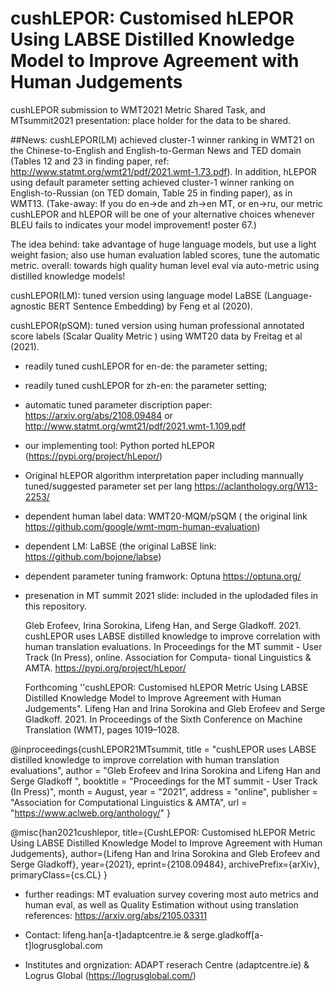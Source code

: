 # cushLEPOR: Customised hLEPOR Using LABSE Distilled Knowledge Model to Improve Agreement with Human Judgements
cushLEPOR submission to WMT2021 Metric Shared Task, and MTsummit2021 presentation: place holder for the data to be shared.

##News: cushLEPOR(LM) achieved cluster-1 winner ranking in WMT21 on the Chinese-to-English and English-to-German News and TED domain (Tables 12 and 23 in finding paper, ref: http://www.statmt.org/wmt21/pdf/2021.wmt-1.73.pdf). In addition, hLEPOR using default parameter setting achieved cluster-1 winner ranking on English-to-Russian (on TED domain, Table 25 in finding paper), as in WMT13. (Take-away: If you do en->de and zh->en MT, or en->ru, our metric cushLEPOR and hLEPOR will be one of your alternative choices whenever BLEU fails to indicates your model improvement! poster 67.)

The idea behind: take advantage of huge language models, but use a light weight fasion; also use human evaluation labled scores, tune the automatic metric. overall: towards high quality human level eval via auto-metric using distilled knowledge models!

cushLEPOR(LM): tuned version using language model LaBSE (Language-agnostic BERT Sentence Embedding) by Feng et al (2020).

cushLEPOR(pSQM): tuned version using human professional annotated score labels (Scalar Quality Metric ) using WMT20 data by Freitag et al (2021).

- readily tuned cushLEPOR for en-de: the parameter setting;
- readily tuned cushLEPOR for zh-en: the parameter setting;
- automatic tuned parameter discription paper: https://arxiv.org/abs/2108.09484 or http://www.statmt.org/wmt21/pdf/2021.wmt-1.109.pdf  
- our implementing tool: Python ported hLEPOR (https://pypi.org/project/hLepor/)
- Original hLEPOR algorithm interpretation paper including mannually tuned/suggested parameter set per lang https://aclanthology.org/W13-2253/ 

- dependent human label data: WMT20-MQM/pSQM ( the original link https://github.com/google/wmt-mqm-human-evaluation)
- dependent LM: LaBSE (the original LaBSE link: https://github.com/bojone/labse)
- dependent parameter tuning framwork: Optuna https://optuna.org/ 
- presenation in MT summit 2021 slide: included in the uplodaded files in this repository.

    Gleb Erofeev, Irina Sorokina, Lifeng Han, and Serge Gladkoff. 2021. cushLEPOR uses LABSE distilled knowledge to improve correlation with
human translation evaluations. In Proceedings for the MT summit - User Track (In Press), online. Association for Computa- tional Linguistics & AMTA. https://pypi.org/project/hLepor/ 

    Forthcoming ''cushLEPOR: Customised hLEPOR Metric Using LABSE Distilled Knowledge Model to Improve Agreement with Human Judgements".  Lifeng Han and Irina Sorokina and Gleb Erofeev and Serge Gladkoff. 2021. In Proceedings of the Sixth Conference on Machine Translation (WMT), pages 1019–1028.

@inproceedings{cushLEPOR21MTsummit,
    title = "cushLEPOR uses LABSE distilled knowledge to improve correlation with human translation evaluations",
    author = "Gleb Erofeev and
        Irina Sorokina	and 
    Lifeng Han and
    Serge Gladkoff ",
    booktitle = "Proceedings for the MT summit - User Track (In Press)",
    month = August,
    year = "2021",
    address = "online",
    publisher = "Association for Computational Linguistics \& AMTA",
    url = "https://www.aclweb.org/anthology/"
}

@misc{han2021cushlepor,
      title={CushLEPOR: Customised hLEPOR Metric Using LABSE Distilled Knowledge Model to Improve Agreement with Human Judgements}, 
      author={Lifeng Han and Irina Sorokina and Gleb Erofeev and Serge Gladkoff},
      year={2021},
      eprint={2108.09484},
      archivePrefix={arXiv},
      primaryClass={cs.CL}
}

- further readings: MT evaluation survey covering most auto metrics and human eval, as well as Quality Estimation without using translation references: https://arxiv.org/abs/2105.03311


- Contact: lifeng.han[a-t]adaptcentre.ie & serge.gladkoff[a-t]logrusglobal.com
- Institutes and orgnization: ADAPT reserach Centre (adaptcentre.ie) & Logrus Global (https://logrusglobal.com/)
